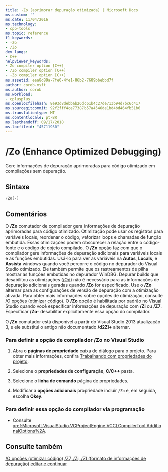 ```yaml
---
title: -Zo (aprimorar depuração otimizada) | Microsoft Docs
ms.custom: ''
ms.date: 11/04/2016
ms.technology:
- cpp-tools
ms.topic: reference
f1_keywords:
- -Zo
- /Zo
dev_langs:
- C++
helpviewer_keywords:
- Zo compiler option [C++]
- /Zo compiler option [C++]
- -Zo compiler option [C++]
ms.assetid: eea8d89a-7fe0-4fe1-86b2-7689bbebbd7f
author: corob-msft
ms.author: corob
ms.workload:
- cplusplus
ms.openlocfilehash: 8e93d8debbab26dc61b4c27de713b94d7bc6c417
ms.sourcegitcommit: 92f2fff4ce77387b57a4546de1bd4bd464fb51b6
ms.translationtype: MT
ms.contentlocale: pt-BR
ms.lasthandoff: 09/17/2018
ms.locfileid: "45711930"
---
```

# <a name="zo-enhance-optimized-debugging"></a>/Zo (Enhance Optimized Debugging)

Gere informações de depuração aprimoradas para código otimizado em compilações sem depuração.

## <a name="syntax"></a>Sintaxe

```cpp
/Zo[-]
```

## <a name="remarks"></a>Comentários

O **/Zo** comutador de compilador gera informações de depuração aprimoradas para código otimizado. Otimização pode usar os registros para variáveis locais, reordenar o código, vetorizar loops e chamadas de função embutida. Essas otimizações podem obscurecer a relação entre o código-fonte e o código de objeto compilado. O **/Zo** opção faz com que o compilador gere informações de depuração adicionais para variáveis locais e as funções embutidas. Usá-lo para ver as variáveis na **Autos**, **Locals**, e **Assista** windows quando você percorre o código no depurador do Visual Studio otimizado. Ele também permite que os rastreamentos de pilha mostrar as funções embutidas no depurador WinDBG. Depurar builds que desabilitou as otimizações ([/Od](../../build/reference/od-disable-debug.md)) não é necessário para as informações de depuração adicionais geradas quando **/Zo** for especificado. Use o **/Zo** alternar para as configurações de versão de depuração com a otimização ativada. Para obter mais informações sobre opções de otimização, consulte [/O opções (otimizar código)](../../build/reference/o-options-optimize-code.md). O **/Zo** opção é habilitada por padrão no Visual Studio quando você especificar informações de depuração com **/Zi** ou **/Z7**. Especificar **/Zo-** desabilitar explicitamente essa opção do compilador.

O **/Zo** comutador está disponível a partir do Visual Studio 2013 atualização 3, e ele substitui o antigo não documentado **/d2Zi+** alternar.

### <a name="to-set-the-zo-compiler-option-in-visual-studio"></a>Para definir a opção de compilador /Zo no Visual Studio

1. Abra o **páginas de propriedade** caixa de diálogo para o projeto. Para obter mais informações, confira [Trabalhando com propriedades do projeto](../../ide/working-with-project-properties.md).

1. Selecione o **propriedades de configuração**, **C/C++** pasta.

1. Selecione o **linha de comando** página de propriedades.

1. Modificar a **opções adicionais** propriedade incluir `/Zo` e, em seguida, escolha **Okey**.

### <a name="to-set-this-compiler-option-programmatically"></a>Para definir essa opção do compilador via programação

- Consulte <xref:Microsoft.VisualStudio.VCProjectEngine.VCCLCompilerTool.AdditionalOptions%2A>.

## <a name="see-also"></a>Consulte também

[/O opções (otimizar código)](../../build/reference/o-options-optimize-code.md)
[/Z7, /Zi, /ZI (formato de informações de depuração)](../../build/reference/z7-zi-zi-debug-information-format.md)
[editar e continuar](/visualstudio/debugger/edit-and-continue)